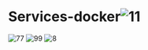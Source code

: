 # Services-docker![11](https://github.com/Ayoubelmaghraoui/Services-docker/assets/122055457/059270d8-01cd-409f-9ec7-16461d628ed6)
![77](https://github.com/Ayoubelmaghraoui/Services-docker/assets/122055457/68820a27-2c0d-4ebe-b165-4ce4e8bfcde8)
![99](https://github.com/Ayoubelmaghraoui/Services-docker/assets/122055457/a88753ec-774e-49fb-85d2-66fda2ce5469)
![8](https://github.com/Ayoubelmaghraoui/Services-docker/assets/122055457/78b6ecbf-16cc-4b13-9b7e-09a7bf519628)
